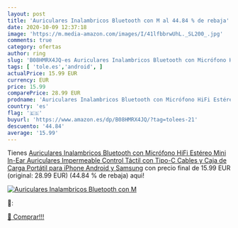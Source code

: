 ```yaml
---
layout: post
title: 'Auriculares Inalambricos Bluetooth con M al 44.84 % de rebaja'
date: 2020-10-09 12:37:18
image: 'https://m.media-amazon.com/images/I/41lfbbrwUhL._SL200_.jpg'
comments: true
category: ofertas
author: ring
slug: 'B08HMRX4JQ-es Auriculares Inalambricos Bluetooth con Micrófono HiFi...'
tags: [ 'tole.es','android', ]
actualPrice: 15.99 EUR
currency: EUR
price: 15.99
comparePrice: 28.99 EUR
prodname: 'Auriculares Inalambricos Bluetooth con Micrófono HiFi Estéreo Mini In-Ear Auriculares Impermeable Control Táctil con Tipo-C Cables y Caja de Carga Portátil para iPhone Android y Samsung'
country: 'es'
flag: '🇪🇸'
buyurl: 'https://www.amazon.es/dp/B08HMRX4JQ/?tag=tolees-21'
descuento: '44.84'
average: '15.99'
---
```


Tienes [Auriculares Inalambricos Bluetooth con Micrófono HiFi Estéreo Mini In-Ear Auriculares Impermeable Control Táctil con Tipo-C Cables y Caja de Carga Portátil para iPhone Android y Samsung](https://www.amazon.es/dp/B08HMRX4JQ/?tag=tolees-21) con precio final de  15.99 EUR (original: 28.99 EUR) (44.84 %  de rebaja) aqui!

[![Auriculares Inalambricos Bluetooth con M](https://m.media-amazon.com/images/I/41lfbbrwUhL._SL200_.jpg)](https://www.amazon.es/dp/B08HMRX4JQ/?tag=tolees-21)

🔎:


[🛒 Comprar!!!](https://www.amazon.es/dp/B08HMRX4JQ/?tag=tolees-21)
